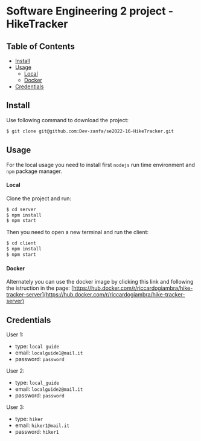 # Software Engineering 2 project - HikeTracker

## Table of Contents
- [Install](#install)
- [Usage](#usage)
    - [Local](#local)
    - [Docker](#docker)
- [Credentials](#credentials)

## Install
Use following command to download the project:
```sh
$ git clone git@github.com:Dev-zanfa/se2022-16-HikeTracker.git
```  

## Usage

For the local usage you need to install first `nodejs` run time environment and `npm` package manager. 

#### Local

Clone the project and run:
```sh
$ cd server
$ npm install
$ npm start
```
  
Then you need to open a new terminal and run the client:
```sh
$ cd client
$ npm install
$ npm start
```
#### Docker

Alternately you can use the docker image by clicking this link and following the istruction in the page:
[https://hub.docker.com/r/riccardogiambra/hike-tracker-server](https://hub.docker.com/r/riccardogiambra/hike-tracker-server)


## Credentials

User 1:
 - type: `local guide`
 - email: `localguide1@mail.it`
 - password: `password`

User 2:
 - type: `local_guide`
 - email: `localguide2@mail.it`
 - password: `password`

User 3:
 - type: `hiker`
 - email: `hiker1@mail.it`
 - password: `hiker1`

## 
